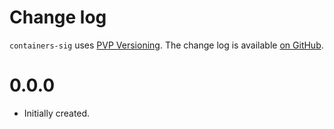 Change log
==========

`containers-sig` uses [PVP Versioning][1].
The change log is available [on GitHub][2].

0.0.0
=====
* Initially created.

[1]: https://pvp.haskell.org
[2]: https://github.com/kowainik/containers-backpack/releases

